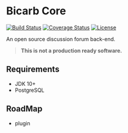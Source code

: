 # Bicarb Core
[![Build Status](https://travis-ci.org/bicarb/bicarb-core.svg?branch=master)](https://travis-ci.org/bicarb/bicarb-core)
[![Coverage Status](https://coveralls.io/repos/github/bicarb/bicarb-core/badge.svg?branch=master)](https://coveralls.io/github/bicarb/bicarb-core?branch=master)
[![License](http://img.shields.io/:license-apache-brightgreen.svg)](http://www.apache.org/licenses/LICENSE-2.0.html)

An open source discussion forum back-end.

> **This is not a production ready software.**

## Requirements

- JDK 10+
- PostgreSQL

## RoadMap

- plugin
